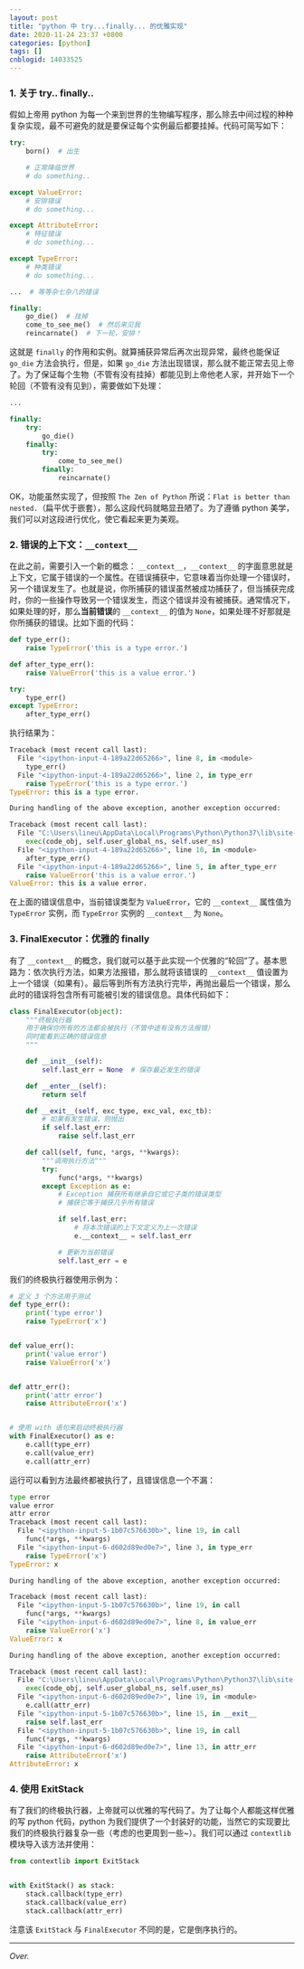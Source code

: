 ```yaml
---
layout: post
title: "python 中 try...finally... 的优雅实现"
date: 2020-11-24 23:37 +0800
categories: [python]
tags: []
cnblogid: 14033525
---
```


### 1. 关于 try.. finally..
假如上帝用 python 为每一个来到世界的生物编写程序，那么除去中间过程的种种复杂实现，最不可避免的就是要保证每个实例最后都要挂掉。代码可简写如下：

```py
try:
    born()  # 出生

    # 正常降临世界
    # do something..

except ValueError:
    # 安排错误
    # do something...

except AttributeError:
    # 特征错误
    # do something...

except TypeError:
    # 种类错误
    # do something...

...  # 等等杂七杂八的错误

finally:
    go_die()  # 挂掉
    come_to_see_me()  # 然后来见我
    reincarnate()  # 下一轮，安排！
```

这就是 `finally` 的作用和实例。就算捕获异常后再次出现异常，最终也能保证 `go_die` 方法会执行，但是，如果 `go_die` 方法出现错误，那么就不能正常去见上帝了。为了保证每个生物（不管有没有挂掉）都能见到上帝他老人家，并开始下一个轮回（不管有没有见到），需要做如下处理：

```py
...

finally:
    try:
        go_die()
    finally:
        try:
            come_to_see_me()
        finally:
            reincarnate()
```

OK，功能虽然实现了，但按照 `The Zen of Python` 所说：`Flat is better than nested.`（扁平优于嵌套），那么这段代码就略显丑陋了。为了遵循 python 美学，我们可以对这段进行优化，使它看起来更为美观。


### 2. 错误的上下文：`__context__`

在此之前，需要引入一个新的概念： `__context__`，`__context__` 的字面意思就是上下文，它属于错误的一个属性。在错误捕获中，它意味着当你处理一个错误时，另一个错误发生了。也就是说，你所捕获的错误虽然被成功捕获了，但当捕获完成时，你的一些操作导致另一个错误发生，而这个错误并没有被捕获。通常情况下，如果处理的好，那么**当前错误**的 `__context__` 的值为 `None`，如果处理不好那就是你所捕获的错误。比如下面的代码：

```py
def type_err():
    raise TypeError('this is a type error.')

def after_type_err():
    raise ValueError('this is a value error.')

try:
    type_err()
except TypeError:
    after_type_err()
```
执行结果为：
```python
Traceback (most recent call last):
  File "<ipython-input-4-189a22d65266>", line 8, in <module>
    type_err()
  File "<ipython-input-4-189a22d65266>", line 2, in type_err
    raise TypeError('this is a type error.')
TypeError: this is a type error.

During handling of the above exception, another exception occurred:

Traceback (most recent call last):
  File "C:\Users\lineu\AppData\Local\Programs\Python\Python37\lib\site-packages\IPython\core\interactiveshell.py", line 3326, in run_code
    exec(code_obj, self.user_global_ns, self.user_ns)
  File "<ipython-input-4-189a22d65266>", line 10, in <module>
    after_type_err()
  File "<ipython-input-4-189a22d65266>", line 5, in after_type_err
    raise ValueError('this is a value error.')
ValueError: this is a value error.
```

在上面的错误信息中，当前错误类型为 `ValueError`，它的 `__context__` 属性值为 `TypeError` 实例，而 `TypeError` 实例的 `__context__` 为 `None`。

### 3. FinalExecutor：优雅的 finally

有了 `__context__` 的概念，我们就可以基于此实现一个优雅的“轮回”了。基本思路为：依次执行方法，如果方法报错，那么就将该错误的 `__context__` 值设置为上一个错误（如果有）。最后等到所有方法执行完毕，再抛出最后一个错误，那么此时的错误将包含所有可能被引发的错误信息。具体代码如下：

```py
class FinalExecutor(object):
    """终极执行器
    用于确保你所有的方法都会被执行（不管中途有没有方法报错）
    同时能看到正确的错误信息
    """

    def __init__(self):
        self.last_err = None  # 保存最近发生的错误

    def __enter__(self):
        return self

    def __exit__(self, exc_type, exc_val, exc_tb):
        # 如果有发生错误，则抛出
        if self.last_err:
            raise self.last_err

    def call(self, func, *args, **kwargs):
        """调用执行方法"""
        try:
            func(*args, **kwargs)
        except Exception as e:
            # Exception 捕获所有继承自它或它子类的错误类型
            # 捕获它等于捕获几乎所有错误

            if self.last_err:
                # 将本次错误的上下文定义为上一次错误
                e.__context__ = self.last_err

            # 更新为当前错误
            self.last_err = e
```
我们的终极执行器使用示例为：
```py
# 定义 3 个方法用于测试
def type_err():
    print('type error')
    raise TypeError('x')


def value_err():
    print('value error')
    raise ValueError('x')


def attr_err():
    print('attr error')
    raise AttributeError('x')


# 使用 with 语句来启动终极执行器
with FinalExecutor() as e:
    e.call(type_err)
    e.call(value_err)
    e.call(attr_err)
```
运行可以看到方法最终都被执行了，且错误信息一个不漏：
```py
type error
value error
attr error
Traceback (most recent call last):
  File "<ipython-input-5-1b07c576630b>", line 19, in call
    func(*args, **kwargs)
  File "<ipython-input-6-d602d89ed0e7>", line 3, in type_err
    raise TypeError('x')
TypeError: x

During handling of the above exception, another exception occurred:

Traceback (most recent call last):
  File "<ipython-input-5-1b07c576630b>", line 19, in call
    func(*args, **kwargs)
  File "<ipython-input-6-d602d89ed0e7>", line 8, in value_err
    raise ValueError('x')
ValueError: x

During handling of the above exception, another exception occurred:

Traceback (most recent call last):
  File "C:\Users\lineu\AppData\Local\Programs\Python\Python37\lib\site-packages\IPython\core\interactiveshell.py", line 3326, in run_code
    exec(code_obj, self.user_global_ns, self.user_ns)
  File "<ipython-input-6-d602d89ed0e7>", line 19, in <module>
    e.call(attr_err)
  File "<ipython-input-5-1b07c576630b>", line 15, in __exit__
    raise self.last_err
  File "<ipython-input-5-1b07c576630b>", line 19, in call
    func(*args, **kwargs)
  File "<ipython-input-6-d602d89ed0e7>", line 13, in attr_err
    raise AttributeError('x')
AttributeError: x
```

### 4. 使用 ExitStack

有了我们的终极执行器，上帝就可以优雅的写代码了。为了让每个人都能这样优雅的写 python 代码，python 为我们提供了一个封装好的功能，当然它的实现要比我们的终极执行器复杂一些（考虑的也更周到一些~）。我们可以通过 `contextlib` 模块导入该方法并使用：
```py
from contextlib import ExitStack


with ExitStack() as stack:
    stack.callback(type_err)
    stack.callback(value_err)
    stack.callback(attr_err)
```
注意该 `ExitStack` 与 `FinalExecutor` 不同的是，它是倒序执行的。


---

*Over.*

